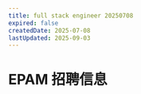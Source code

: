 ```yaml
---
title: full stack engineer 20250708
expired: false
createdDate: 2025-07-08
lastUpdated: 2025-09-03
---
```


# EPAM 招聘信息

<JobPostingTable job-posting-json-path="epam/data/full-stack-engineer-20250708"/>